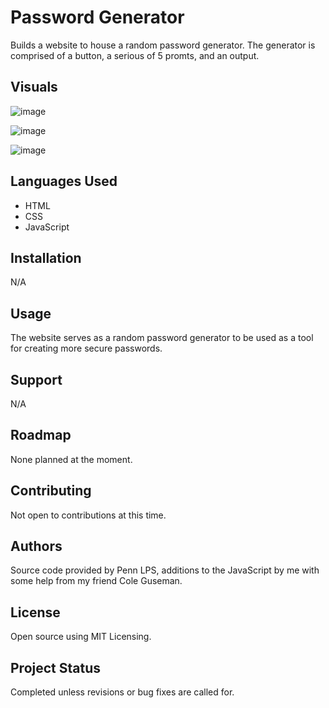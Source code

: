 # Password Generator

Builds a website to house a random password generator.  The generator is comprised of a button, a serious of 5 promts, and an output.

## Visuals

![image](https://github.com/McKee-T/refactoring-seo/assets/144379790/7378f1f1-3c27-4bf7-8db6-2eb37ae80662)

![image](https://github.com/McKee-T/refactoring-seo/assets/144379790/ba0f257f-1755-48c5-969a-77a335b5ccb2)

![image](https://github.com/McKee-T/refactoring-seo/assets/144379790/455c91c3-2c73-45cb-8fe3-ef13877966e1)

## Languages Used

* HTML
* CSS
* JavaScript

## Installation

N/A


## Usage

The website serves as a random password generator to be used as a tool for creating more secure passwords. 

## Support

N/A


## Roadmap

None planned at the moment.


## Contributing

Not open to contributions at this time.


## Authors

Source code provided by Penn LPS, additions to the JavaScript by me with some help from my friend Cole Guseman.


## License

Open source using MIT Licensing.

## Project Status

Completed unless revisions or bug fixes are called for.